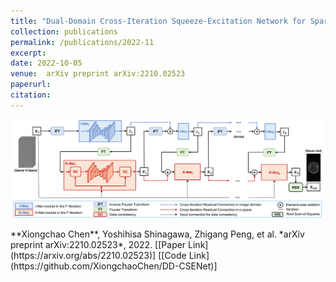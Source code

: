```yaml
---
title: "Dual-Domain Cross-Iteration Squeeze-Excitation Network for Sparse Reconstruction of Brain MRI"
collection: publications
permalink: /publications/2022-11
excerpt: 
date: 2022-10-05
venue:  arXiv preprint arXiv:2210.02523
paperurl:  
citation: 
---
```

<p align="center">
  <img width="750" src="../figures/2022-arXiv1-Chen.png">
</p>
**Xiongchao Chen**, Yoshihisa Shinagawa, Zhigang Peng, et al. *arXiv preprint arXiv:2210.02523*, 2022. 
[[Paper Link](https://arxiv.org/abs/2210.02523)] [[Code Link](https://github.com/XiongchaoChen/DD-CSENet)]  
